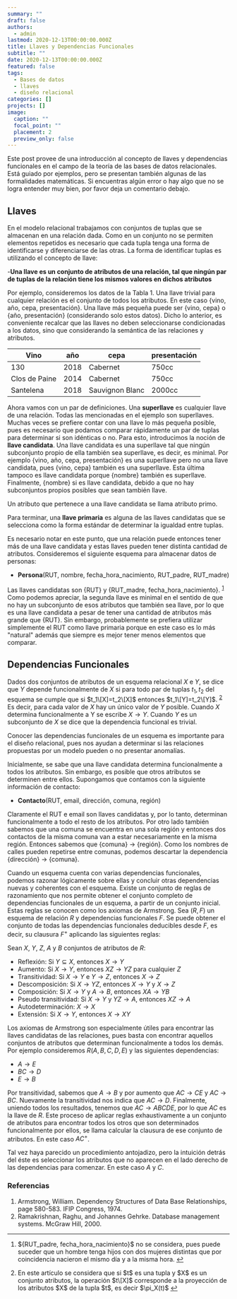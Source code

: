 ```yaml
---
summary: ""
draft: false
authors:
  - admin
lastmod: 2020-12-13T00:00:00.000Z
title: Llaves y Dependencias Funcionales
subtitle: ""
date: 2020-12-13T00:00:00.000Z
featured: false
tags:
  - Bases de datos
  - llaves
  - diseño relacional
categories: []
projects: []
image:
  caption: ""
  focal_point: ""
  placement: 2
  preview_only: false
---
```

Este post provee de una introducción al concepto de llaves y dependencias funcionales en el campo de la teoría de las bases de datos relacionales. Está guiado por ejemplos, pero se presentan también algunas de las formalidades matemáticas. Si encuentras algún error o hay algo que no se logra entender muy bien, por favor deja un comentario debajo.

## Llaves

En el modelo relacional trabajamos con conjuntos de tuplas que se almacenan en una relación dada. Como en un conjunto no se permiten elementos repetidos es necesario que cada tupla tenga una forma de identificarse y diferenciarse de las otras. La forma de identificar
tuplas es utilizando el concepto de llave:

\-**Una llave es un conjunto de atributos de una relación, tal que ningún par de tuplas de la relación tiene los mismos valores en dichos atributos**

Por ejemplo, consideremos los datos de la Tabla 1. Una llave trivial para cualquier relación es el conjunto de todos los atributos. En este caso {vino, año, cepa, presentación}. Una llave más pequeña puede ser {vino, cepa} o {año, presentación} (considerando solo estos datos). Dicho lo anterior, es conveniente recalcar que las llaves no deben seleccionarse condicionadas a los datos, sino que considerando la semántica
de las relaciones y atributos.

<table>
<thead>
<tr>
<th>Vino</th>
<th>año</th>
<th>cepa</th>
<th>presentación</th>
</tr>
</thead>
<tbody>
<tr>
<td>130</td>
<td>2018</td>
<td>Cabernet</td>
<td>750cc</td>
</tr>
<tr>
<td>Clos de Paine</td>
<td>2014</td>
<td>Cabernet</td>
<td>750cc</td>
</tr>
<tr>
<td>Santelena</td>
<td>2018</td>
<td>Sauvignon Blanc</td>
<td>2000cc</td>
</tr>
</tbody>
</table>

Ahora vamos con un par de definiciones. Una **superllave** es cualquier llave de una relación. Todas las mencionadas en el ejemplo son superllaves. Muchas veces se prefiere contar con una llave lo más pequeña posible, pues es necesario que podamos comparar rápidamente un par de tuplas para determinar si son idénticas o no. Para esto, introducimos la noción de **llave candidata**. Una llave candidata es una superllave tal que
ningún subconjunto propio de ella también sea superllave, es decir, es minimal. Por ejemplo {vino, año, cepa, presentación} es una superllave pero no una llave candidata, pues {vino, cepa} también es una superllave. Esta última tampoco es llave candidata porque {nombre} también es superllave. Finalmente, {nombre} si es llave candidata, debido a que no hay subconjuntos propios posibles que sean también llave.

Un atributo que pertenece a una llave candidata se llama atributo primo.

Para terminar, una **llave primaria** es alguna de las llaves candidatas que se selecciona como la forma estándar de determinar la igualdad entre tuplas.

Es necesario notar en este punto, que una relación puede entonces tener más de una llave candidata y estas llaves pueden tener distinta cantidad de atributos. Consideremos el siguiente esquema para almacenar datos de personas:

* **Persona**(RUT, nombre, fecha_hora_nacimiento, RUT_padre, RUT_madre)

Las llaves candidatas son {RUT} y {RUT_madre, fecha_hora_nacimiento}. <sup id="fnref:1"><a href="#fn:1" class="footnote-ref" role="doc-noteref">1</a></sup> Como podemos apreciar, la segunda llave es minimal en el sentido de que no hay un subconjunto de esos atributos que también sea llave, por lo que es una llave candidata a pesar de tener una cantidad de atributos más grande que {RUT}. Sin embargo, probablemente se prefiera utilizar simplemente el RUT como llave primaria porque en este caso es lo más
"natural" además que siempre es mejor tener menos elementos que comparar.

## Dependencias Funcionales

Dados dos conjuntos de atributos de un esquema relacional $X$ e $Y$, se dice que $Y$ depende funcionalmente de $X$ si para todo par de tuplas $t_1, t_2$ del esquema se cumple que si $t_1\[X]=t_2\[X]$ entonces $t_1\[Y]=t_2\[Y]$. <sup id="fnref:2"><a href="#fn:2" class="footnote-ref" role="doc-noteref">2</a></sup> Es decir, para cada valor de $X$
hay un único valor de $Y$ posible. Cuando $X$ determina funcionalmente a Y se escribe $X \rightarrow Y$. Cuando $Y$ es un subconjunto de $X$ se dice que la dependencia funcional es trivial.

Conocer las dependencias funcionales de un esquema es importante para el diseño relacional, pues nos ayudan a determinar si las relaciones propuestas por un modelo pueden o no presentar anomalías. 

Inicialmente, se sabe que una llave candidata determina funcionalmente a todos los atributos. Sin embargo, es posible que otros atributos se determinen entre ellos. Supongamos que contamos con la siguiente información de contacto:

* **Contacto**(RUT, email, dirección, comuna, región)

Claramente el RUT e email son llaves candidatas y, por lo tanto, determinan funcionalmente a todo el resto de los atributos. Por otro lado también sabemos que una comuna se encuentra en una sola región y entonces dos contactos de la misma comuna van a estar necesariamente en la misma región. Entonces sabemos que {comuna} $\rightarrow$ {región}. Como los nombres de calles pueden repetirse entre comunas, podemos descartar la dependencia {dirección} $\rightarrow$ {comuna}.

Cuando un esquema cuenta con varias dependencias funcionales, podemos razonar lógicamente sobre ellas y concluir otras dependencias nuevas y coherentes con el esquema. Existe un conjunto de reglas de razonamiento que nos permite obtener el conjunto completo de dependencias funcionales de un esquema, a partir de un conjunto inicial. Estas reglas se conocen como los axiomas de Armstrong. Sea $(R, F)$ un esquema de relación $R$ y dependencias funcionales $F$. Se puede obtener el conjunto de todas las dependencias funcionales deducibles desde $F$, es decir, su clausura $F^+$ aplicando las siguientes reglas:

Sean $X$, $Y$, $Z$, $A$ y $B$ conjuntos de atributos de $R$:

* Reflexión: Si $Y\subseteq X$, entonces $X\rightarrow Y$
* Aumento: Si $X\rightarrow Y$, entonces $XZ\rightarrow YZ$ para cualquier $Z$
* Transitividad: Si $X\rightarrow Y$ e $Y\rightarrow Z$, entonces $X\rightarrow Z$
* Descomposición: Si $X\rightarrow YZ$, entonces $X\rightarrow Y$ y $X\rightarrow Z$
* Composición: Si $X\rightarrow Y$ y $A\rightarrow B$, entonces $XA\rightarrow YB$
* Pseudo transitividad: Si $X\rightarrow Y$ y $YZ\rightarrow A$, entonces $XZ\rightarrow A$
* Autodeterminación: $X\rightarrow X$
* Extensión: Si $X\rightarrow Y$, entonces $X\rightarrow XY$

Los axiomas de Armstrong son especialmente útiles para encontrar las llaves candidatas de las relaciones, pues basta con encontrar aquellos conjuntos de atributos que determinan funcionalmente a todos los demás. Por ejemplo consideremos $R(A,B,C,D,E)$ y las siguientes
dependencias:

* $A\rightarrow E$
* $BC\rightarrow D$
* $E\rightarrow B$

Por transitividad, sabemos que $A\rightarrow B$ y por aumento que $AC\rightarrow CE$ y $AC\rightarrow BC$. Nuevamente la transitividad nos indica que $AC\rightarrow D$. Finalmente, uniendo todos los resultados, tenemos que $AC\rightarrow ABCDE$, por lo que
$AC$ es la llave de $R$. Este proceso de aplicar reglas exhaustivamente a un conjunto de atributos para encontrar todos los otros que son determinados funcionalmente por ellos, se llama calcular la clausura de ese conjunto de atributos. En este caso $AC^+$.

Tal vez haya parecido un procedimiento antojadizo, pero la intuición detrás del éste es seleccionar los atributos que no aparecen en el lado derecho de las dependencias para comenzar. En este caso $A$ y $C$.

### Referencias

1. Armstrong, William. Dependency Structures of Data Base Relationships, page 580-583. IFIP Congress, 1974.
2. Ramakrishnan, Raghu, and Johannes Gehrke. Database management systems. McGraw Hill, 2000.

<div class="footnotes" role="doc-endnotes">
<hr>
<ol>
<li id="fn:1">
${RUT_padre, fecha_hora_nacimiento}$ no se considera, pues puede suceder que un hombre tenga hijos con dos mujeres distintas que por coincidencia nacieron el mismo día y a la misma hora.&#160;<a href="#fnref:1" class="footnote-backref" role="doc-backlink">&#x21a9;&#xfe0e;</a></p>
</li>
<li id="fn:2">
En este artículo se considera que si $t$ es una tupla y $X$ es un conjunto atributos, la operación $t\[X]$ corresponde a la proyección de los atributos $X$ de la tupla $t$, es decir $\pi_X(t)$&#160;<a href="#fnref:2" class="footnote-backref" role="doc-backlink">&#x21a9;&#xfe0e;</a>
</li>
</ol>
</div>